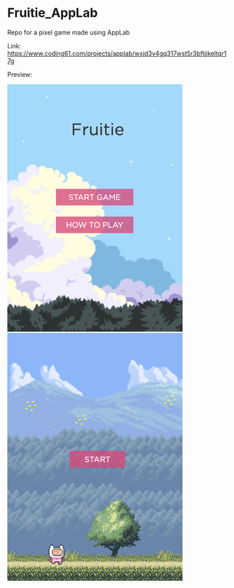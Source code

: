 # Fruitie_AppLab
Repo for a pixel game made using AppLab

Link: https://www.coding61.com/projects/applab/wxjd3v4gq317wst5r3bftjjkeltqr17g

Preview:

<img src="https://github.com/fork1028/Fruitie_AppLab/blob/master/images/preview-1.png" width="400">
<img src="https://github.com/fork1028/Fruitie_AppLab/blob/master/images/preview-2.png" width="400">


